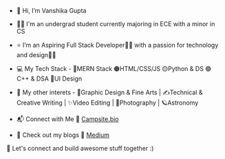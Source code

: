 - 👋 Hi, I’m Vanshika Gupta
- 👩‍🎓 I'm an undergrad student currently majoring in ECE with a minor in CS
- ⭐ I’m an Aspiring Full Stack Developer👩‍💻 with a passion for technology and design👩‍🎨

- 💻 My Tech Stack - 
🔴MERN Stack
🟠HTML/CSS/JS
🟡Python & DS
🟢C++ & DSA
🔵UI Design

- 💎 My other interets - 
🎨Graphic Design & Fine Arts |
✍Technical & Creative Writing |
✨Video Editing |
📸Photography |
🪐Astronomy

- 📬 Connect with Me
🔗 [Campsite.bio](https://campsite.bio/vanshikagupta)
- 🔰 Check out my blogs 
🔗 [Medium](https://vanscode.medium.com/)

🤝 Let's connect and build awesome stuff together :)

